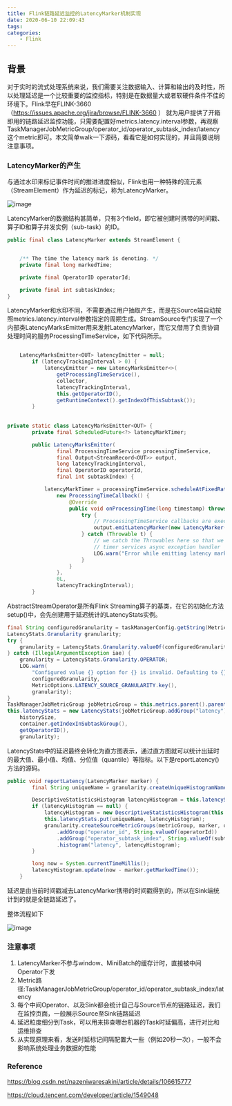 ```yaml
---
title: Flink链路延迟监控的LatencyMarker机制实现
date: 2020-06-10 22:09:43
tags:
categories:
	- Flink
---
```



## 背景

对于实时的流式处理系统来说，我们需要关注数据输入、计算和输出的及时性，所以处理延迟是一个比较重要的监控指标，特别是在数据量大或者软硬件条件不佳的环境下。Flink早在FLINK-3660（https://issues.apache.org/jira/browse/FLINK-3660 ） 就为用户提供了开箱即用的链路延迟监控功能，只需要配置好metrics.latency.interval参数，再观察TaskManagerJobMetricGroup/operator_id/operator_subtask_index/latency这个metric即可。本文简单walk一下源码，看看它是如何实现的，并且简要说明注意事项。


### LatencyMarker的产生
与通过水印来标记事件时间的推进进度相似，Flink也用一种特殊的流元素（StreamElement）作为延迟的标记，称为LatencyMarker。


![image](https://note.youdao.com/yws/api/personal/file/E50EBE26D6E74AB99F7AB9F5B3A396C4?method=download&shareKey=50155054038914b6361e579b997a6b9e)

LatencyMarker的数据结构甚简单，只有3个field，即它被创建时携带的时间戳、算子ID和算子并发实例（sub-task）的ID。

```java
public final class LatencyMarker extends StreamElement {


	/** The time the latency mark is denoting. */
	private final long markedTime;

	private final OperatorID operatorId;

	private final int subtaskIndex;
}

```

LatencyMarker和水印不同，不需要通过用户抽取产生，而是在Source端自动按照metrics.latency.interval参数指定的周期生成。StreamSource专门实现了一个内部类LatencyMarksEmitter用来发射LatencyMarker，而它又借用了负责协调处理时间的服务ProcessingTimeService，如下代码所示。

```java

	LatencyMarksEmitter<OUT> latencyEmitter = null;
		if (latencyTrackingInterval > 0) {
			latencyEmitter = new LatencyMarksEmitter<>(
				getProcessingTimeService(),
				collector,
				latencyTrackingInterval,
				this.getOperatorID(),
				getRuntimeContext().getIndexOfThisSubtask());
		}
		
		
private static class LatencyMarksEmitter<OUT> {
		private final ScheduledFuture<?> latencyMarkTimer;

		public LatencyMarksEmitter(
				final ProcessingTimeService processingTimeService,
				final Output<StreamRecord<OUT>> output,
				long latencyTrackingInterval,
				final OperatorID operatorId,
				final int subtaskIndex) {

			latencyMarkTimer = processingTimeService.scheduleAtFixedRate(
				new ProcessingTimeCallback() {
					@Override
					public void onProcessingTime(long timestamp) throws Exception {
						try {
							// ProcessingTimeService callbacks are executed under the checkpointing lock
							output.emitLatencyMarker(new LatencyMarker(processingTimeService.getCurrentProcessingTime(), operatorId, subtaskIndex));
						} catch (Throwable t) {
							// we catch the Throwables here so that we don't trigger the processing
							// timer services async exception handler
							LOG.warn("Error while emitting latency marker.", t);
						}
					}
				},
				0L,
				latencyTrackingInterval);
		}

```

AbstractStreamOperator是所有Flink Streaming算子的基类，在它的初始化方法setup()中，会先创建用于延迟统计的LatencyStats实例。


```java
final String configuredGranularity = taskManagerConfig.getString(MetricOptions.LATENCY_SOURCE_GRANULARITY);
LatencyStats.Granularity granularity;
try {
    granularity = LatencyStats.Granularity.valueOf(configuredGranularity.toUpperCase(Locale.ROOT));
} catch (IllegalArgumentException iae) {
    granularity = LatencyStats.Granularity.OPERATOR;
    LOG.warn(
        "Configured value {} option for {} is invalid. Defaulting to {}.",
        configuredGranularity,
        MetricOptions.LATENCY_SOURCE_GRANULARITY.key(),
        granularity);
}
TaskManagerJobMetricGroup jobMetricGroup = this.metrics.parent().parent();
this.latencyStats = new LatencyStats(jobMetricGroup.addGroup("latency"),
    historySize,
    container.getIndexInSubtaskGroup(),
    getOperatorID(),
    granularity);
```

LatencyStats中的延迟最终会转化为直方图表示，通过直方图就可以统计出延时的最大值、最小值、均值、分位值（quantile）等指标。以下是reportLatency()方法的源码。

```java
public void reportLatency(LatencyMarker marker) {
		final String uniqueName = granularity.createUniqueHistogramName(marker, operatorId, subtaskIndex);

		DescriptiveStatisticsHistogram latencyHistogram = this.latencyStats.get(uniqueName);
		if (latencyHistogram == null) {
			latencyHistogram = new DescriptiveStatisticsHistogram(this.historySize);
			this.latencyStats.put(uniqueName, latencyHistogram);
			granularity.createSourceMetricGroups(metricGroup, marker, operatorId, subtaskIndex)
				.addGroup("operator_id", String.valueOf(operatorId))
				.addGroup("operator_subtask_index", String.valueOf(subtaskIndex))
				.histogram("latency", latencyHistogram);
		}

		long now = System.currentTimeMillis();
		latencyHistogram.update(now - marker.getMarkedTime());
	}
```

延迟是由当前时间戳减去LatencyMarker携带的时间戳得到的，所以在Sink端统计到的就是全链路延迟了。


整体流程如下

![image](https://note.youdao.com/yws/api/personal/file/671527AB61A24CDF8087512BA3910FDD?method=download&shareKey=d457dbf531b118a26cb431139199ddb0)



### 注意事项

1. LatencyMarker不参与window、MiniBatch的缓存计时，直接被中间Operator下发
2. Metric路径:TaskManagerJobMetricGroup/operator_id/operator_subtask_index/latency
3. 每个中间Operator、以及Sink都会统计自己与Source节点的链路延迟，我们在监控页面，一般展示Source至Sink链路延迟
4. 延迟粒度细分到Task，可以用来排查哪台机器的Task时延偏高，进行对比和运维排查
5. 从实现原理来看，发送时延标记间隔配置大一些（例如20秒一次），一般不会影响系统处理业务数据的性能

### Reference

https://blog.csdn.net/nazeniwaresakini/article/details/106615777


https://cloud.tencent.com/developer/article/1549048

